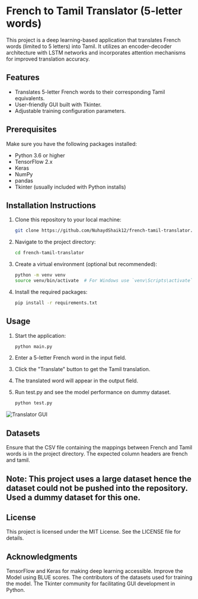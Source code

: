 # French to Tamil Translator (5-letter words)

This project is a deep learning-based application that translates French words (limited to 5 letters) into Tamil. It utilizes an encoder-decoder architecture with LSTM networks and incorporates attention mechanisms for improved translation accuracy.

## Features
- Translates 5-letter French words to their corresponding Tamil equivalents.
- User-friendly GUI built with Tkinter.
- Adjustable training configuration parameters.

## Prerequisites

Make sure you have the following packages installed:

- Python 3.6 or higher
- TensorFlow 2.x
- Keras
- NumPy
- pandas
- Tkinter (usually included with Python installs)

## Installation Instructions

1. Clone this repository to your local machine:
   ```bash
   git clone https://github.com/NuhaydShaik12/french-tamil-translator.git

2. Navigate to the project directory:

   ```bash
   cd french-tamil-translator

3. Create a virtual environment (optional but recommended):

   ```bash
   python -m venv venv
   source venv/bin/activate  # For Windows use `venv\Scripts\activate`

4. Install the required packages:

   ```bash
   pip install -r requirements.txt

## Usage

1. Start the application:

   ```bash
   python main.py

2. Enter a 5-letter French word in the input field.

3. Click the "Translate" button to get the Tamil translation.

4. The translated word will appear in the output field.

5. Run test.py and see the model performance on dummy dataset.

   ```bash
   python test.py

![Translator GUI](training_metrics.png)


## Datasets

Ensure that the CSV file containing the mappings between French and Tamil words is in the project directory. The expected column headers are french and tamil.
## Note: This project uses a large dataset hence the dataset could not be pushed into the repository. Used a dummy dataset for this one.

## License

This project is licensed under the MIT License. See the LICENSE file for details.

## Acknowledgments
TensorFlow and Keras for making deep learning accessible.
Improve the Model using BLUE scores.
The contributors of the datasets used for training the model.
The Tkinter community for facilitating GUI development in Python.
